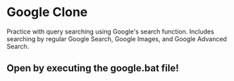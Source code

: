 # Google Clone
Practice with query searching using Google's search function. Includes searching by regular Google Search, Google Images, and Google Advanced Search.

## Open by executing the **google.bat** file!
